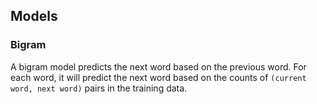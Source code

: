 ## Models

### Bigram

A bigram model predicts the next word based on the previous word. 
For each word, it will predict the next word based on the counts of 
`(current word, next word)` pairs in the training data.

